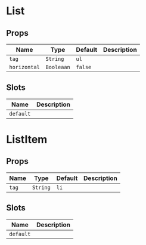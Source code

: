 # List

## Props

| Name         | Type       | Default | Description |
| ------------ | ---------- | ------- | ----------- |
| `tag`        | `String`   | `ul`    |             |
| `horizontal` | `Booleaan` | `false` |             |

## Slots

| Name      | Description |
| --------- | ----------- |
| `default` |             |

# ListItem

## Props

| Name  | Type     | Default | Description |
| ----- | -------- | ------- | ----------- |
| `tag` | `String` | `li`    |             |

## Slots

| Name      | Description |
| --------- | ----------- |
| `default` |             |
